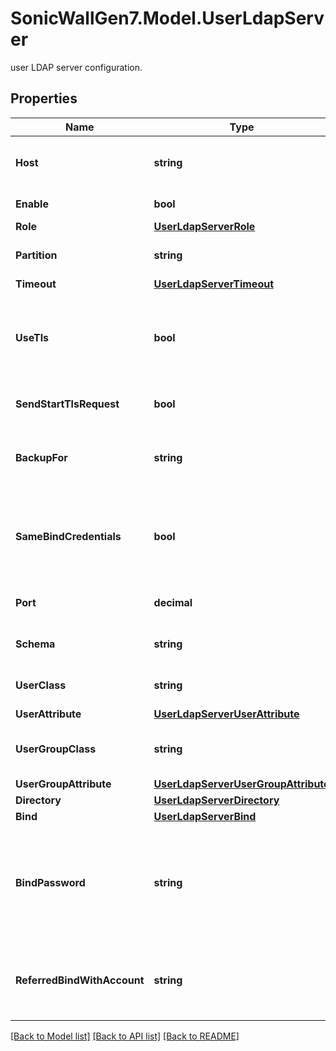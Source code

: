 # SonicWallGen7.Model.UserLdapServer
user LDAP server configuration.

## Properties

Name | Type | Description | Notes
------------ | ------------- | ------------- | -------------
**Host** | **string** | Set the LDAP server&#39;s host name or IP address. | 
**Enable** | **bool** | Enable the LDAP server. | [optional] 
**Role** | [**UserLdapServerRole**](UserLdapServerRole.md) |  | [optional] 
**Partition** | **string** | Set the LDAP server&#39;s user partition. | [optional] 
**Timeout** | [**UserLdapServerTimeout**](UserLdapServerTimeout.md) |  | [optional] 
**UseTls** | **bool** | Enable use transport layer security (TLS) when log in to the                LDAP server. | [optional] 
**SendStartTlsRequest** | **bool** | Enable send LDAP &#39;Start TLS&#39; request. | [optional] 
**BackupFor** | **string** | Set the LDAP server for which this is the backup for. | [optional] 
**SameBindCredentials** | **bool** | Enable using same bind credentials as the server that this is the backup for. | [optional] 
**Port** | **decimal** | Set the LDAP server&#39;s UDP port number. | [optional] 
**Schema** | **string** | Configure the LDAP schema. | [optional] 
**UserClass** | **string** | Set the class name of user objects. | [optional] 
**UserAttribute** | [**UserLdapServerUserAttribute**](UserLdapServerUserAttribute.md) |  | [optional] 
**UserGroupClass** | **string** | Set the class name of user group objects. | [optional] 
**UserGroupAttribute** | [**UserLdapServerUserGroupAttribute**](UserLdapServerUserGroupAttribute.md) |  | [optional] 
**Directory** | [**UserLdapServerDirectory**](UserLdapServerDirectory.md) |  | [optional] 
**Bind** | [**UserLdapServerBind**](UserLdapServerBind.md) |  | [optional] 
**BindPassword** | **string** | Set the password for binding to the LDAP server. * Set to null to represent an unconfigured state. | [optional] 
**ReferredBindWithAccount** | **string** | Set the bind method when referred to other servers. | [optional] 

[[Back to Model list]](../README.md#documentation-for-models) [[Back to API list]](../README.md#documentation-for-api-endpoints) [[Back to README]](../README.md)


